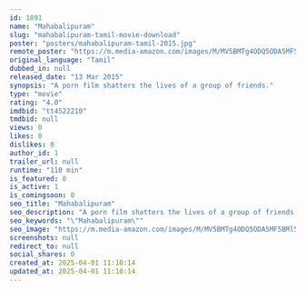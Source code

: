 ```yaml
---
id: 1891
name: "Mahabalipuram"
slug: "mahabalipuram-tamil-movie-download"
poster: "posters/mahabalipuram-tamil-2015.jpg"
remote_poster: "https://m.media-amazon.com/images/M/MV5BMTg4ODQ5ODA5MF5BMl5BanBnXkFtZTgwNjgyMDc5ODE@._V1_SX300.jpg"
original_language: "Tamil"
dubbed_in: null
released_date: "13 Mar 2015"
synopsis: "A porn film shatters the lives of a group of friends."
type: "movie"
rating: "4.0"
imdbid: "tt4522210"
tmdbid: null
views: 0
likes: 0
dislikes: 0
author_id: 1
trailer_url: null
runtime: "110 min"
is_featured: 0
is_active: 1
is_comingsoon: 0
seo_title: "Mahabalipuram"
seo_description: "A porn film shatters the lives of a group of friends."
seo_keywords: "\"Mahabalipuram\""
seo_image: "https://m.media-amazon.com/images/M/MV5BMTg4ODQ5ODA5MF5BMl5BanBnXkFtZTgwNjgyMDc5ODE@._V1_SX300.jpg"
screenshots: null
redirect_to: null
social_shares: 0
created_at: 2025-04-01 11:10:14
updated_at: 2025-04-01 11:10:14
---
```


